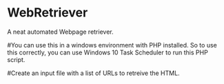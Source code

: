# WebRetriever
A neat automated Webpage retriever.


#You can use this in a windows environment with PHP installed.
So to use this correctly, you can use Windows 10 Task Scheduler to run this PHP script.

#Create an input file with a list of URLs to retreive the HTML.



